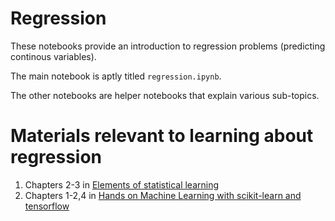 # Regression

These notebooks provide an introduction to regression problems (predicting continous variables).

The main notebook is aptly titled `regression.ipynb`.

The other notebooks are helper notebooks that explain various sub-topics.

# Materials relevant to learning about regression

1. Chapters 2-3 in [Elements of statistical learning](https://web.stanford.edu/~hastie/Papers/ESLII.pdf)
2. Chapters 1-2,4 in [Hands on Machine Learning with scikit-learn and tensorflow](https://github.com/augaonkar/Hands-On-Machine-Learning/blob/master/Hands-On%20Machine%20Learning%20with%20Scikit-Lear%20-%20Aurelien%20Geron.pdf)
